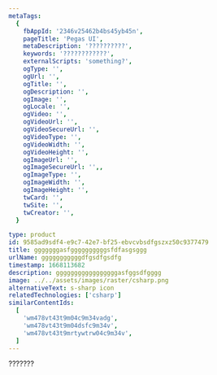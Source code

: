 ```yaml
---
metaTags:
  {
    fbAppId: '2346v25462b4bs45yb45n',
    pageTitle: 'Pegas UI',
    metaDescription: '??????????',
    keywords: '????????????',
    externalScripts: 'something?',
    ogType: '',
    ogUrl: '',
    ogTitle: '',
    ogDescription: '',
    ogImage: '',
    ogLocale: '',
    ogVideo: '',
    ogVideoUrl: '',
    ogVideoSecureUrl: '',
    ogVideoType: '',
    ogVideoWidth: '',
    ogVideoHeight: '',
    ogImageUrl: '',
    ogImageSecureUrl: '',,
    ogImageType: '',
    ogImageWidth: '',
    ogImageHeight: '',
    twCard: '',
    twSite: '',
    twCreator: '',
  }

type: product
id: 9585ad9sdf4-e9c7-42e7-bf25-ebvcvbsdfgszxz50c9377479
title: gggggggasfggggggggggsfdfasgsggg
urlName: gggggggggggdfgsdfgsdfg
timestamp: 1668113682
description: gggggggggggggggggasfggsdfgggg
image: ../../assets/images/raster/csharp.png
alternativeText: s-sharp icon
relatedTechnologies: ['csharp']
similarContentIds:
  [
    'wm478vt43t9m04c9m34vadg',
    'wm478vt43t9m04dsfc9m34v',
    'wm478vt43t9mrtywtrw04c9m34v',
  ]
---
```


???????
